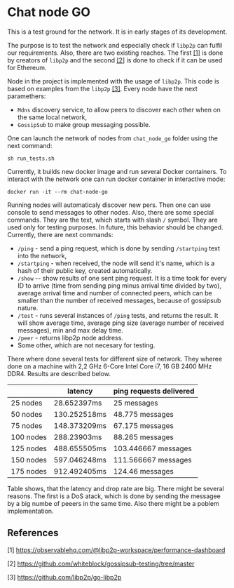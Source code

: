 # Chat node GO

This is a test ground for the network. It is in early stages of its development.

The purpose is to test the network and especially check if `libp2p` can fulfil our requirements. Also, there are two existing reaches. The first [[1]](#references) is done by creators of `libp2p` and the second [[2]](#references) is done to check if it can be used for Ethereum.

Node in the project is implemented with the usage of `libp2p`. This code is based on examples from the `libp2p` [[3]](#references). Every node have the next paramethers:
* `Mdns` discovery service, to allow peers to discover each other when on the same local network,
* `GossipSub` to make group messaging possible.

One can launch the network of nodes from `chat_node_go` folder using the next command:
```
sh run_tests.sh
```
Currently, it builds new docker image  and run several Docker containers. To interact with the network one can run docker container in interactive mode:
```
docker run -it --rm chat-node-go
```

Running nodes will automaticaly discover new pers. Then one can use console to send messages to other nodes. Also, there are some special commands. They are the text, which starts with slash `/` symbol. They are used only for testing purposes. In future, this behavior should be changed. Currently, there are next commands:
* `/ping` - send a ping request, which is done by sending `/startping` text into the network,
* `/startping` - when received, the node will send it's name, which is a hash of their public key, created automatically.
* `/show` -- show results of one sent ping request. It is a time took for every ID to arrive (time from sending ping minus arrival time divided by two), average arrival time and number of connected peers, which can be smaller than the number of received messages, because of gossipsub nature.
* `/test` - runs several instances of `/ping` tests, and returns the result. It will show average time, average ping size (average number of received messages), min and max delay time.
* `/peer` - returns libp2p node address.
* Some other, which are not necesary for testing.

There where done several tests for different size of network. They wheree done on a machine with 2,2 GHz 6-Core Intel Core i7, 16 GB 2400 MHz DDR4. Results are described below.

|| latency | ping requests delivered |
|----------|-------------|------|
|25 nodes | 28.652397ms | 25 messages |
|50 nodes | 130.252518ms | 48.775 messages |
|75 nodes | 148.373209ms | 67.175 messages |
|100 nodes | 288.23903ms | 88.265 messages |
|125 nodes | 488.655505ms | 103.446667 messages |
|150 nodes | 597.046248ms | 111.566667 messages |
|175 nodes | 912.492405ms | 124.46 messages |

Table shows, that the latency and drop rate are big. There might be several reasons. The first is a DoS atack, which is done by sending the messagee by a big numbe of peeers in the same time. Also there might be a poblem implementation.


## References

[1] https://observablehq.com/@libp2p-workspace/performance-dashboard

[2] https://github.com/whiteblock/gossipsub-testing/tree/master

[3] https://github.com/libp2p/go-libp2p